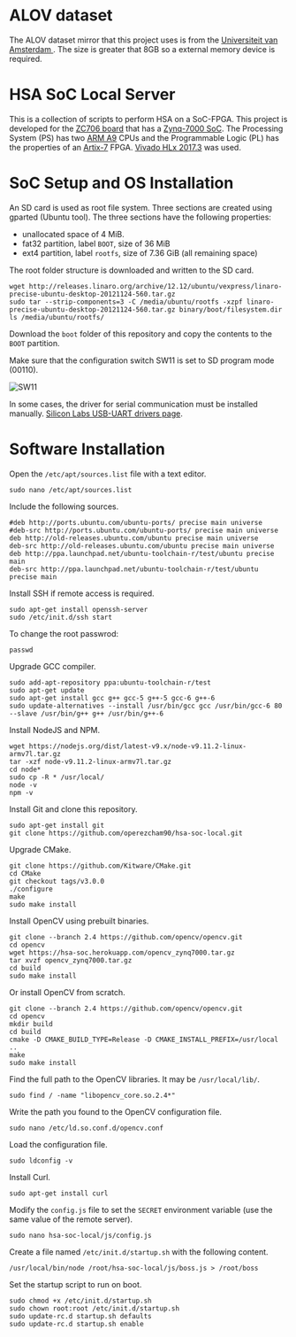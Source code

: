 # ALOV dataset

The ALOV dataset mirror that this project uses is from the [Universiteit van Amsterdam
](https://isis-data.science.uva.nl/alov/). The size is greater that 8GB so a external memory device is required.

# HSA SoC Local Server

This is a collection of scripts to perform HSA on a SoC-FPGA. This project is developed for the [ZC706 board](https://www.xilinx.com/products/boards-and-kits/ek-z7-zc706-g.html) that has a [Zynq-7000 SoC](https://www.xilinx.com/products/silicon-devices/soc/zynq-7000.html). The Processing System (PS) has two [ARM A9](https://developer.arm.com/ip-products/processors/cortex-a/cortex-a9) CPUs and the Programmable Logic (PL) has the properties of an [Artix-7](https://www.xilinx.com/products/silicon-devices/fpga/artix-7.html) FPGA. [Vivado HLx 2017.3](https://www.xilinx.com/support/download/index.html/content/xilinx/en/downloadNav/vivado-design-tools/archive.html) was used.

# SoC Setup and OS Installation

An SD card is used as root file system. Three sections are created using gparted (Ubuntu tool). The three sections have the following properties:

* unallocated space of 4 MiB.
* fat32 partition, label `BOOT`, size of 36 MiB
* ext4 partition, label `rootfs`, size of 7.36 GiB (all remaining space)

The root folder structure is downloaded and written to the SD card.

```
wget http://releases.linaro.org/archive/12.12/ubuntu/vexpress/linaro-precise-ubuntu-desktop-20121124-560.tar.gz
sudo tar --strip-components=3 -C /media/ubuntu/rootfs -xzpf linaro-precise-ubuntu-desktop-20121124-560.tar.gz binary/boot/filesystem.dir
ls /media/ubuntu/rootfs/
```

Download the `boot` folder of this repository and copy the contents to the `BOOT` partition.

Make sure that the configuration switch SW11 is set to SD program mode (00110).

![SW11](https://i.imgur.com/8GRIOfN.png)

In some cases, the driver for serial communication must be installed manually. [Silicon Labs USB-UART drivers page](http://www.silabs.com/Support%20Documents/Software/CP210x_VCP_Windows.zip).

# Software Installation

Open the `/etc/apt/sources.list` file with a text editor.

```
sudo nano /etc/apt/sources.list
```

Include the following sources.

```
#deb http://ports.ubuntu.com/ubuntu-ports/ precise main universe
#deb-src http://ports.ubuntu.com/ubuntu-ports/ precise main universe
deb http://old-releases.ubuntu.com/ubuntu precise main universe
deb-src http://old-releases.ubuntu.com/ubuntu precise main universe
deb http://ppa.launchpad.net/ubuntu-toolchain-r/test/ubuntu precise main
deb-src http://ppa.launchpad.net/ubuntu-toolchain-r/test/ubuntu precise main
```

Install SSH if remote access is required.

```
sudo apt-get install openssh-server
sudo /etc/init.d/ssh start
```

To change the root passwrod:

```
passwd
```

Upgrade GCC compiler.

```
sudo add-apt-repository ppa:ubuntu-toolchain-r/test
sudo apt-get update
sudo apt-get install gcc g++ gcc-5 g++-5 gcc-6 g++-6
sudo update-alternatives --install /usr/bin/gcc gcc /usr/bin/gcc-6 80 --slave /usr/bin/g++ g++ /usr/bin/g++-6
```

Install NodeJS and NPM.

```
wget https://nodejs.org/dist/latest-v9.x/node-v9.11.2-linux-armv7l.tar.gz
tar -xzf node-v9.11.2-linux-armv7l.tar.gz
cd node*
sudo cp -R * /usr/local/
node -v
npm -v
```

Install Git and clone this repository.

```
sudo apt-get install git
git clone https://github.com/operezcham90/hsa-soc-local.git
```

Upgrade CMake.

```
git clone https://github.com/Kitware/CMake.git
cd CMake
git checkout tags/v3.0.0
./configure
make
sudo make install
```

Install OpenCV using prebuilt binaries.

```
git clone --branch 2.4 https://github.com/opencv/opencv.git
cd opencv
wget https://hsa-soc.herokuapp.com/opencv_zynq7000.tar.gz
tar xvzf opencv_zynq7000.tar.gz
cd build
sudo make install
```

Or install OpenCV from scratch.

```
git clone --branch 2.4 https://github.com/opencv/opencv.git
cd opencv
mkdir build
cd build
cmake -D CMAKE_BUILD_TYPE=Release -D CMAKE_INSTALL_PREFIX=/usr/local ..
make
sudo make install
```

Find the full path to the OpenCV libraries. It may be `/usr/local/lib/`.

```
sudo find / -name "libopencv_core.so.2.4*"
```

Write the path you found to the OpenCV configuration file.

```
sudo nano /etc/ld.so.conf.d/opencv.conf
```

Load the configuration file.

```
sudo ldconfig -v
```

Install Curl.

```
sudo apt-get install curl
```

Modify the `config.js` file to set the `SECRET` environment variable (use the same value of the remote server).

```
sudo nano hsa-soc-local/js/config.js
```

Create a file named `/etc/init.d/startup.sh` with the following content.

```
/usr/local/bin/node /root/hsa-soc-local/js/boss.js > /root/boss
```

Set the startup script to run on boot.

```
sudo chmod +x /etc/init.d/startup.sh
sudo chown root:root /etc/init.d/startup.sh
sudo update-rc.d startup.sh defaults
sudo update-rc.d startup.sh enable
```
